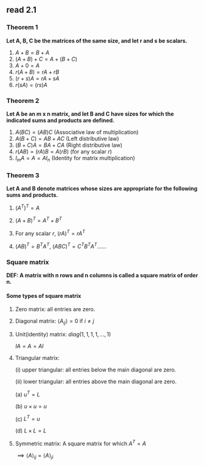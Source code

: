 ## read 2.1

### Theorem 1

**Let A, B, C be the matrices of the same size, and let r and s be scalars.**

1.   $A + B = B + A$
2.   $(A + B) + C = A + (B + C)$
3.   $A + 0 = A$
4.   $r(A + B) = rA + rB$
5.   $(r + s)A = rA + sA$
6.   $r(sA) = (rs)A$

### Theorem 2

**Let A be an m x n matrix, and let B and C have sizes for which the indicated sums and products are defined.**

1.   $A(BC) = (AB)C$ (Associative law of multiplication)
2.   $A(B + C) = AB + AC$ (Left distributive law)
3.   $(B + C)A = BA + CA$ (Right distributive law)
4.   $r(AB) = (rA)B = A(rB)$ (for any scalar $r$)
5.   $I_mA = A = AI_n$ (Identity for matrix multiplication)

### Theorem 3

**Let A and B denote matrices whose sizes are appropriate for the following sums and products.**

1.   $(A^T)^T = A$
2.   $(A + B)^T = A^T + B^T$

3.   For any scalar $r$, $(rA)^T = rA^T$
4.   $(AB)^T = B^TA^T$, $(ABC)^T = C^TB^TA^T......$



### Square matrix

**DEF: A matrix with n rows and n columns is called a square matrix of order n.**

#### Some types of square matrix

1.   Zero matrix: all entries are zero.

2.   Diagonal matrix: $\langle A_{ij}\rangle = 0$ if $i\ne j$

3.   Unit(identity) matrix: $diag(1,1,1,1,...,1)$

     $IA = A = AI$

4.   Triangular matrix:

     (i)  upper triangular: all entries below the main diagonal are zero.

     (ii) lower triangular: all entries above the main diagonal are zero.

     (a) $u^T = L$

     (b) $u\times u = u$

     (c) $L^T = u$

     (d) $L\times L = L$

5.   Symmetric matrix: A square matrix for which $A^T = A$

     $\implies\langle A\rangle_{ij} = \langle A\rangle_{ji}$